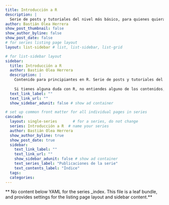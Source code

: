 ```yaml
---
title: Introducción a R
description: |
  Serie de posts y tutoriales del nivel más básico, para quienes quieran adentrarse por primera vez en el análisis de datos con R.
author: Bastián Olea Herrera
show_post_thumbnail: false
show_author_byline: false
show_post_date: false
# for series listing page layout
layout: list-sidebar # list, list-sidebar, list-grid

# for list-sidebar layout
sidebar: 
  title: Introducción a R
  author: Bastián Olea Herrera
  description: |
    Contenido para principiantes en R. Serie de posts y tutoriales del nivel más básico, para quienes quieran adentrarse por primera vez en el análisis de datos con R.
    
    Si tienes alguna duda con R, no entiendes alguno de los contenidos, o necesitas apoyo personalizado, puedes [contactarme.](/contact/)
  text_link_label: ""
  text_link_url: ""
  show_sidebar_adunit: false # show ad container

# set up common front matter for all individual pages in series
cascade:
  layout: single-series       # for a series, do not change
  series: Introducción a R  # name your series
  author: Bastián Olea Herrera
  show_author_byline: true
  show_post_date: true
  sidebar:
    text_link_label: ""
    text_link_url: ""
    show_sidebar_adunit: false # show ad container
    text_series_label: "Publicaciones de la serie" 
    text_contents_label: "Índice" 
  tags:
  categories:
---
```


** No content below YAML for the series _index. This file is a leaf bundle, and provides settings for the listing page layout and sidebar content.**